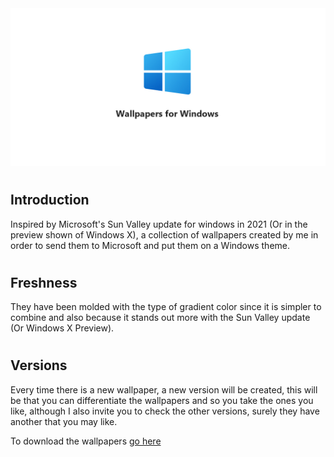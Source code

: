 <img src="Images/cover_image.jpg" alt="WWPapers Cover" width="1380"/>

# <h2> Introduction </h2>

<p> Inspired by Microsoft's Sun Valley update for windows in 2021 (Or in the preview shown of Windows X), a collection of wallpapers created by me in order to send them to Microsoft and put them on a Windows theme. </p>

# <h2> Freshness </h2>

<p> They have been molded with the type of gradient color since it is simpler to combine and also because it stands out more with the Sun Valley update (Or Windows X Preview). </p>

# <h2> Versions </h2>

<p> Every time there is a new wallpaper, a new version will be created, this will be that you can differentiate the wallpapers and so you take the ones you like, although I also invite you to check the other versions, surely they have another that you may like. </p>

To download the wallpapers [go here](https://github.com/ToastcodeDev/Windows-Wallpapers/releases)
